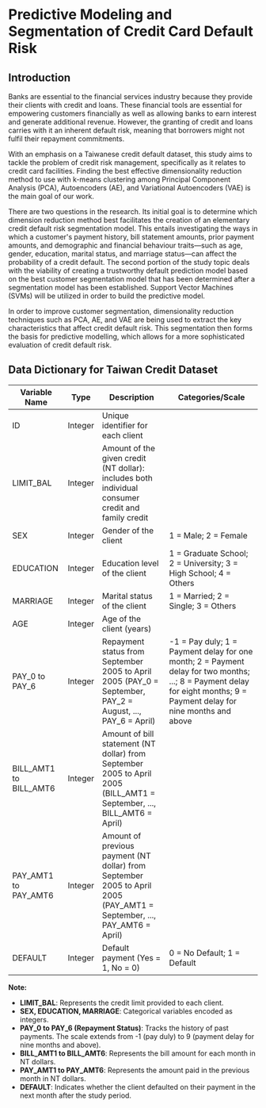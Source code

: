 # Predictive Modeling and Segmentation of Credit Card Default Risk

## Introduction

Banks are essential to the financial services industry because they provide their clients with credit and loans. These financial tools are essential for empowering customers financially as well as allowing banks to earn interest and generate additional revenue. However, the granting of credit and loans carries with it an inherent default risk, meaning that borrowers might not fulfil their repayment commitments.

With an emphasis on a Taiwanese credit default dataset, this study aims to tackle the problem of credit risk management, specifically as it relates to credit card facilities. Finding the best effective dimensionality reduction method to use with k-means clustering among Principal Component Analysis (PCA), Autoencoders (AE), and Variational Autoencoders (VAE) is the main goal of our work.

There are two questions in the research. Its initial goal is to determine which dimension reduction method best facilitates the creation of an elementary credit default risk segmentation model. This entails investigating the ways in which a customer's payment history, bill statement amounts, prior payment amounts, and demographic and financial behaviour traits—such as age, gender, education, marital status, and marriage status—can affect the probability of a credit default. The second portion of the study topic deals with the viability of creating a trustworthy default prediction model based on the best customer segmentation model that has been determined after a segmentation model has been established. Support Vector Machines (SVMs) will be utilized in order to build the predictive model.

In order to improve customer segmentation, dimensionality reduction techniques such as PCA, AE, and VAE are being used to extract the key characteristics that affect credit default risk. This segmentation then forms the basis for predictive modelling, which allows for a more sophisticated evaluation of credit default risk.

## Data Dictionary for Taiwan Credit Dataset

| Variable Name | Type    | Description                                                                                           | Categories/Scale                                          |
|---------------|---------|-------------------------------------------------------------------------------------------------------|-----------------------------------------------------------|
| ID            | Integer | Unique identifier for each client                                                                     |                                                           |
| LIMIT_BAL     | Integer | Amount of the given credit (NT dollar): includes both individual consumer credit and family credit    |                                                           |
| SEX           | Integer | Gender of the client                                                                                  | 1 = Male; 2 = Female                                      |
| EDUCATION     | Integer | Education level of the client                                                                         | 1 = Graduate School; 2 = University; 3 = High School; 4 = Others |
| MARRIAGE      | Integer | Marital status of the client                                                                          | 1 = Married; 2 = Single; 3 = Others                       |
| AGE           | Integer | Age of the client (years)                                                                             |                                                           |
| PAY_0 to PAY_6| Integer | Repayment status from September 2005 to April 2005 (PAY_0 = September, PAY_2 = August, ..., PAY_6 = April) | -1 = Pay duly; 1 = Payment delay for one month; 2 = Payment delay for two months; ...; 8 = Payment delay for eight months; 9 = Payment delay for nine months and above |
| BILL_AMT1 to BILL_AMT6 | Integer | Amount of bill statement (NT dollar) from September 2005 to April 2005 (BILL_AMT1 = September, ..., BILL_AMT6 = April) | |
| PAY_AMT1 to PAY_AMT6 | Integer | Amount of previous payment (NT dollar) from September 2005 to April 2005 (PAY_AMT1 = September, ..., PAY_AMT6 = April) | |
| DEFAULT       | Integer | Default payment (Yes = 1, No = 0)                                                                     | 0 = No Default; 1 = Default                                |

**Note:**
- **LIMIT_BAL**: Represents the credit limit provided to each client.
- **SEX, EDUCATION, MARRIAGE**: Categorical variables encoded as integers.
- **PAY_0 to PAY_6 (Repayment Status)**: Tracks the history of past payments. The scale extends from -1 (pay duly) to 9 (payment delay for nine months and above).
- **BILL_AMT1 to BILL_AMT6**: Represents the bill amount for each month in NT dollars.
- **PAY_AMT1 to PAY_AMT6**: Represents the amount paid in the previous month in NT dollars.
- **DEFAULT**: Indicates whether the client defaulted on their payment in the next month after the study period.
